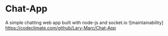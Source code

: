 # Chat-App
A simple chatting web app built with node-js and socket.io
![maintainability] https://codeclimate.com/github/Lary-Marc/Chat-App
